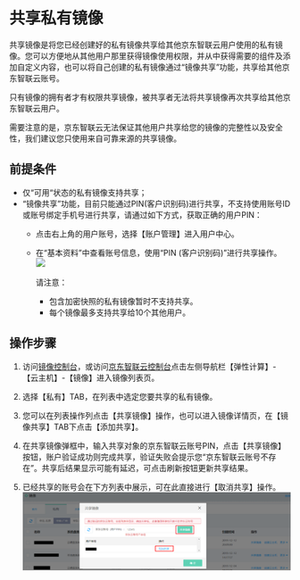# 共享私有镜像
共享镜像是将您已经创建好的私有镜像共享给其他京东智联云用户使用的私有镜像。您可以方便地从其他用户那里获得镜像使用权限，并从中获得需要的组件及添加自定义内容，也可以将自己创建的私有镜像通过“镜像共享”功能，共享给其他京东智联云账号。

只有镜像的拥有者才有权限共享镜像，被共享者无法将共享镜像再次共享给其他京东智联云用户。

需要注意的是，京东智联云无法保证其他用户共享给您的镜像的完整性以及安全性，我们建议您只使用来自可靠来源的共享镜像。

## 前提条件
* 仅“可用“状态的私有镜像支持共享；
* “镜像共享”功能，目前只能通过PIN(客户识别码)进行共享，不支持使用账号ID或账号绑定手机号进行共享，请通过如下方式，获取正确的用户PIN：
    * 点击右上角的用户账号，选择【账户管理】进入用户中心。
    * 在“基本资料”中查看账号信息，使用“PIN (客户识别码)”进行共享操作。
![](../../../../../image/vm/Operation-Guide-Image-share1.png)


		请注意：
		* 包含加密快照的私有镜像暂时不支持共享。
		* 每个镜像最多支持共享给10个其他用户。

## 操作步骤

1. 访问[镜像控制台][2]，或访问[京东智联云控制台](https://console.jdcloud.com/overview)点击左侧导航栏【弹性计算】-【云主机】-【镜像】进入镜像列表页。

2. 选择【私有】TAB，在列表中选定您要共享的私有镜像。

3. 您可以在列表操作列点击【共享镜像】操作，也可以进入镜像详情页，在【镜像共享】TAB下点击【添加共享】。

4. 在共享镜像弹框中，输入共享对象的京东智联云账号PIN，点击【共享镜像】按钮，账户验证成功则完成共享，验证失败会提示您“京东智联云账号不存在”。共享后结果显示可能有延迟，可点击刷新按钮更新共享结果。

5. 已经共享的账号会在下方列表中展示，可在此直接进行【取消共享】操作。
![](../../../../../image/vm/Operation-Guide-Image-share2.png)






  [1]: ./images/Operation-Guide-Image-share1.png "Operation-Guide-Image-share1.png"
  [2]: https://cns-console.jdcloud.com/host/image/list
 
 
